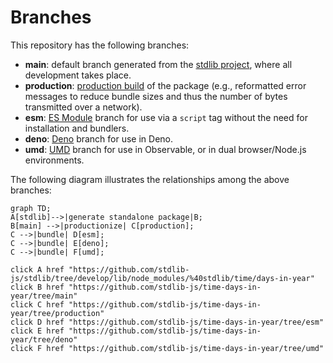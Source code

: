 <!--

@license Apache-2.0

Copyright (c) 2022 The Stdlib Authors.

Licensed under the Apache License, Version 2.0 (the "License");
you may not use this file except in compliance with the License.
You may obtain a copy of the License at

    http://www.apache.org/licenses/LICENSE-2.0

Unless required by applicable law or agreed to in writing, software
distributed under the License is distributed on an "AS IS" BASIS,
WITHOUT WARRANTIES OR CONDITIONS OF ANY KIND, either express or implied.
See the License for the specific language governing permissions and
limitations under the License.

-->

# Branches

This repository has the following branches:

-   **main**: default branch generated from the [stdlib project][stdlib-url], where all development takes place.
-   **production**: [production build][production-url] of the package (e.g., reformatted error messages to reduce bundle sizes and thus the number of bytes transmitted over a network).
-   **esm**: [ES Module][esm-url] branch for use via a `script` tag without the need for installation and bundlers.
-   **deno**: [Deno][deno-url] branch for use in Deno.
-   **umd**: [UMD][umd-url] branch for use in Observable, or in dual browser/Node.js environments.

The following diagram illustrates the relationships among the above branches:

```mermaid
graph TD;
A[stdlib]-->|generate standalone package|B;
B[main] -->|productionize| C[production];
C -->|bundle| D[esm];
C -->|bundle| E[deno];
C -->|bundle| F[umd];

click A href "https://github.com/stdlib-js/stdlib/tree/develop/lib/node_modules/%40stdlib/time/days-in-year"
click B href "https://github.com/stdlib-js/time-days-in-year/tree/main"
click C href "https://github.com/stdlib-js/time-days-in-year/tree/production"
click D href "https://github.com/stdlib-js/time-days-in-year/tree/esm"
click E href "https://github.com/stdlib-js/time-days-in-year/tree/deno"
click F href "https://github.com/stdlib-js/time-days-in-year/tree/umd"
```

[stdlib-url]: https://github.com/stdlib-js/stdlib/tree/develop/lib/node_modules/%40stdlib/time/days-in-year
[production-url]: https://github.com/stdlib-js/time-days-in-year/tree/production
[deno-url]: https://github.com/stdlib-js/time-days-in-year/tree/deno
[umd-url]: https://github.com/stdlib-js/time-days-in-year/tree/umd
[esm-url]: https://github.com/stdlib-js/time-days-in-year/tree/esm